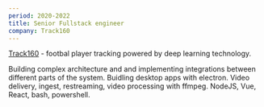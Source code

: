 ```yaml
---
period: 2020-2022
title: Senior Fullstack engineer
company: Track160
---
```


[Track160](https://www.track160.com) - footbal player tracking powered by deep learning technology.

Building complex architecture and and implementing integrations between different parts of the system. Buidling desktop apps with electron. Video delivery, ingest, restreaming, video processing with ffmpeg. NodeJS, Vue, React, bash, powershell.
